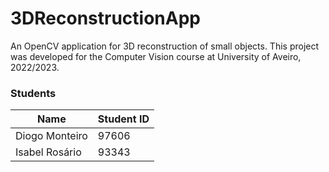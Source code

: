# 3DReconstructionApp
An OpenCV application for 3D reconstruction of small objects. This project was developed for the Computer Vision course at University of Aveiro, 2022/2023.

### Students

| Name   | Student ID  |
|---|---|
| Diogo Monteiro   | 97606  |
| Isabel Rosário  | 93343   |
